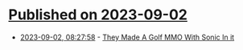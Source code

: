 # [Published on 2023-09-02](index.md)

* [2023-09-02, 08:27:58](https://lobste.rs/s/82dse5/they_made_golf_mmo_with_sonic_it) - [They Made A Golf MMO With Sonic In it](https://wuffs.org/blog/reviving-sega-splash-golf)
